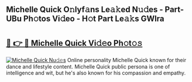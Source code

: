 ## Michelle Quick O𝚗lyf𝚊ns Le𝚊𝚔ed N𝚞𝚍es - Part-UBu Ph𝚘tos Vi𝚍eo - H𝚘t Part Le𝚊𝚔s GWlra

# <h2><a href="http://hf4997.feru.top/?c=Michelle+Quick">🔗 👉 🔴 Michelle Quick Vi𝚍𝚎o Ph𝚘t𝚘𝚜</a></h2>

[![Michelle Quick Nu𝚍𝚎s](https://i.imgur.com/0TWrTi3.gif)](http://hf4997.feru.top/?c=Michelle+Quick)
Online personality Michelle Quick known for their dance and lifestyle content. Michelle Quick public persona is one of intelligence and wit, but he's also known for his compassion and empathy. 
